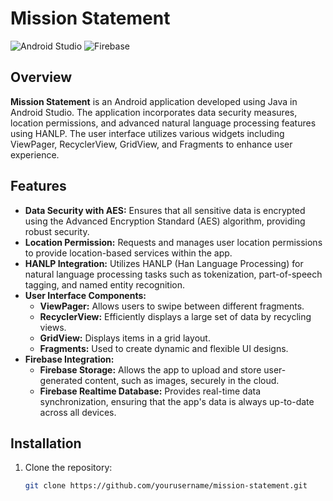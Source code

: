 # Mission Statement

![Android Studio](https://upload.wikimedia.org/wikipedia/commons/thumb/9/92/Android_Studio_Trademark.svg/1920px-Android_Studio_Trademark.svg.png)
![Firebase](https://firebase.google.com/downloads/brand-guidelines/SVG/logo-logomark.svg)

## Overview
**Mission Statement** is an Android application developed using Java in Android Studio. The application incorporates data security measures, location permissions, and advanced natural language processing features using HANLP. The user interface utilizes various widgets including ViewPager, RecyclerView, GridView, and Fragments to enhance user experience.

## Features
- **Data Security with AES:** Ensures that all sensitive data is encrypted using the Advanced Encryption Standard (AES) algorithm, providing robust security.
- **Location Permission:** Requests and manages user location permissions to provide location-based services within the app.
- **HANLP Integration:** Utilizes HANLP (Han Language Processing) for natural language processing tasks such as tokenization, part-of-speech tagging, and named entity recognition.
- **User Interface Components:**
  - **ViewPager:** Allows users to swipe between different fragments.
  - **RecyclerView:** Efficiently displays a large set of data by recycling views.
  - **GridView:** Displays items in a grid layout.
  - **Fragments:** Used to create dynamic and flexible UI designs.
- **Firebase Integration:**
  - **Firebase Storage:** Allows the app to upload and store user-generated content, such as images, securely in the cloud.
  - **Firebase Realtime Database:** Provides real-time data synchronization, ensuring that the app's data is always up-to-date across all devices.

## Installation
1. Clone the repository:
   ```bash
   git clone https://github.com/yourusername/mission-statement.git
